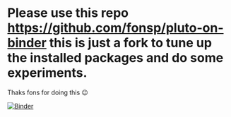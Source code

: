 # Please use this repo https://github.com/fonsp/pluto-on-binder this is just a fork to tune up the installed packages and do some experiments.

Thaks fons for doing this 😉

[![Binder](https://mybinder.org/badge_logo.svg)](https://mybinder.org/v2/gh/Dictino/pluto-on-binder/HEAD)
